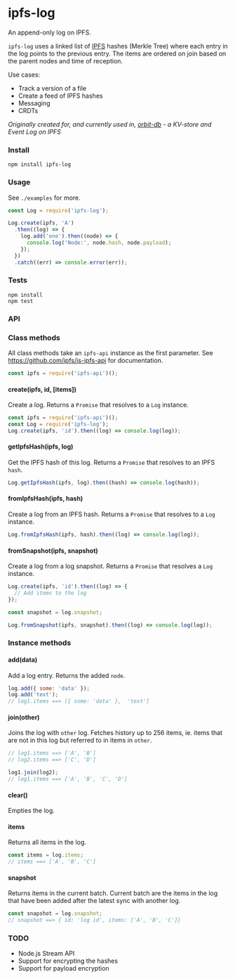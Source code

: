 # ipfs-log

An append-only log on IPFS. 

`ipfs-log` uses a linked list of [IPFS](https://github.com/ipfs/ipfs) hashes (Merkle Tree) where each entry in the log points to the previous entry. The items are ordered on join based on the parent nodes and time of reception.

Use cases:
- Track a version of a file
- Create a feed of IPFS hashes
- Messaging
- CRDTs

*Originally created for, and currently used in, [orbit-db](https://github.com/haadcode/orbit-db) - a KV-store and Event Log on IPFS*


### Install
```
npm install ipfs-log
```

### Usage
See `./examples` for more.

```javascript
const Log = require('ipfs-log');

Log.create(ipfs, 'A')
  .then((log) => {
    log.add('one').then((node) => {
      console.log('Node:', node.hash, node.payload);
    });
  })
  .catch((err) => console.error(err));
```

### Tests
```
npm install
npm test
```

### API
### Class methods
All class methods take an `ipfs-api` instance as the first parameter. See https://github.com/ipfs/js-ipfs-api for documentation.

```javascript
const ipfs = require('ipfs-api')();
```

#### create(ipfs, id, [items])
Create a log. Returns a `Promise` that resolves to a `Log` instance.

```javascript
const ipfs = require('ipfs-api')();
const Log = require('ipfs-log');
Log.create(ipfs, 'id').then((log) => console.log(log));
```

#### getIpfsHash(ipfs, log)
Get the IPFS hash of this log. Returns a `Promise` that resolves to an IPFS `hash`.

```javascript
Log.getIpfsHash(ipfs, log).then((hash) => console.log(hash));
```

#### fromIpfsHash(ipfs, hash)
Create a log from an IPFS hash. Returns a `Promise` that resolves to a `Log` instance.

```javascript
Log.fromIpfsHash(ipfs, hash).then((log) => console.log(log));
```

#### fromSnapshot(ipfs, snapshot)
Create a log from a log snapshot. Returns a `Promise` that resolves a `Log` instance.

```javascript
Log.create(ipfs, 'id').then((log) => {
  // Add items to the log    
});

const snapshot = log.snapshot;

Log.fromSnapshot(ipfs, snapshot).then((log) => console.log(log));
```


### Instance methods
#### add(data)
Add a log entry. Returns the added `node`.

```javascript
log.add({ some: 'data' });
log.add('text');
// log1.items ==> [{ some: 'data' },  'text']
```

#### join(other)
Joins the log with `other` log. Fetches history up to 256 items, ie. items that are not in this log but referred to in items in `other`.

```javascript
// log1.items ==> ['A', 'B']
// log2.items ==> ['C', 'D']

log1.join(log2);
// log1.items ==> ['A', 'B', 'C', 'D']
```

#### clear()
Empties the log.

#### items
Returns all items in the log.
```javascript
const items = log.items;
// items ==> ['A', 'B', 'C']
```

#### snapshot
Returns items in the current batch. Current batch are the items in the log that have been added after the latest sync with another log.

```javascript
const snapshot = log.snapshot;
// snapshot ==> { id: 'log id', items: ['A', 'B', 'C']}
```

### TODO
- Node.js Stream API
- Support for encrypting the hashes
- Support for payload encryption
